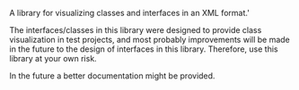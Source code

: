 A library for visualizing classes and interfaces in an XML format.'

The interfaces/classes in this library were designed to provide class visualization in test projects, and most 
probably improvements will be made in the future to the design of interfaces in this library. 
Therefore, use this library at your own risk.

In the future a better documentation might be provided.
